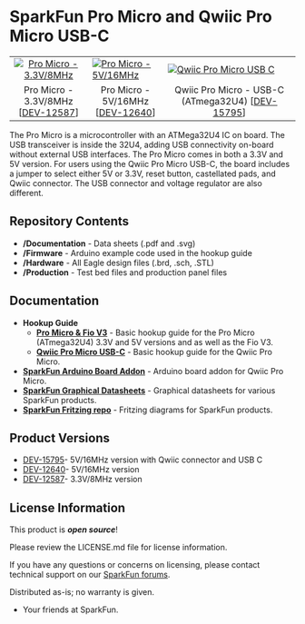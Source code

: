 SparkFun Pro Micro and Qwiic Pro Micro USB-C
========================================

<table class="table table-hover table-striped table-bordered">
  <tr>
   <td><a href="https://www.sparkfun.com/products/12587"><div align="center"><img src="https://cdn.sparkfun.com//assets/parts/9/2/4/9/12587-01b.jpg" title="Pro Micro - 3.3V/8MHz"></div></a></td>
   <td><a href="https://www.sparkfun.com/products/12640"><img src="https://cdn.sparkfun.com//assets/parts/9/3/2/6/12640-01a.jpg"" title="Pro Micro - 5V/16MHz"></div></a></center></td>
   <td><a href="https://www.sparkfun.com/products/15795"><img src="https://cdn.sparkfun.com/assets/parts/1/4/4/0/4/15795-Pro_Micro_C-01.jpg"" title="Qwiic Pro Micro USB C"></div></a></center></td>
  </tr>
  <tr>
    <td><div align="center">Pro Micro - 3.3V/8MHz <br />[<a href="https://www.sparkfun.com/products/12587">DEV-12587</a>]</div></td>
    <td><div align="center">Pro Micro - 5V/16MHz <br />[<a href="https://www.sparkfun.com/products/12640">DEV-12640</a>]</div></td>
    <td><div align="center">Qwiic Pro Micro - USB-C (ATmega32U4) [<a href="https://www.sparkfun.com/products/15795">DEV-15795</a>]</div></td>
  </tr>
</table>

The Pro Micro is a microcontroller with an ATMega32U4 IC on board. The USB transceiver is inside the 32U4, adding USB connectivity on-board without external USB interfaces. The Pro Micro comes in both a 3.3V and 5V version. For users using the Qwiic Pro Micro USB-C, the board includes a jumper to select either 5V or 3.3V, reset button, castellated pads, and Qwiic connector. The USB connector and voltage regulator are also different. 

Repository Contents
-------------------
* **/Documentation** - Data sheets (.pdf and .svg)
* **/Firmware** - Arduino example code used in the hookup guide
* **/Hardware** - All Eagle design files (.brd, .sch, .STL)
* **/Production** - Test bed files and production panel files

Documentation
--------------
* **Hookup Guide** 
  * **[Pro Micro & Fio V3](https://learn.sparkfun.com/tutorials/pro-micro--fio-v3-hookup-guide)** - Basic hookup guide for the Pro Micro (ATmega32U4) 3.3V and 5V versions and as well as the Fio V3.
  * **[Qwiic Pro Micro USB-C](https://learn.sparkfun.com/tutorials/qwiic-pro-micro-usb-c-atmega32u4-hookup-guide)** - Basic hookup guide for the Qwiic Pro Micro.
* **[SparkFun Arduino Board Addon](https://github.com/sparkfun/Arduino_Boards/)** - Arduino board addon for Qwiic Pro Micro.
* **[SparkFun Graphical Datasheets](https://github.com/sparkfun/Graphical_Datasheets)** - Graphical datasheets for various SparkFun products.
* **[SparkFun Fritzing repo](https://github.com/sparkfun/Fritzing_Parts)** - Fritzing diagrams for SparkFun products.

Product Versions
----------------
* [DEV-15795](https://www.sparkfun.com/products/15795)- 5V/16MHz version with Qwiic connector and USB C
* [DEV-12640](https://www.sparkfun.com/products/12640)- 5V/16MHz version
* [DEV-12587](https://www.sparkfun.com/products/12587)- 3.3V/8MHz version

License Information
-------------------
This product is _**open source**_! 

Please review the LICENSE.md file for license information. 

If you have any questions or concerns on licensing, please contact technical support on our [SparkFun forums](https://forum.sparkfun.com/viewforum.php?f=152).

Distributed as-is; no warranty is given.

- Your friends at SparkFun.

_<COLLABORATION CREDIT>_
